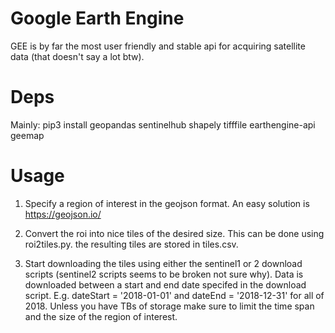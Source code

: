 # Google Earth Engine
GEE is by far the most user friendly and stable api for acquiring satellite data (that doesn't say a lot btw). 

# Deps
Mainly: pip3 install geopandas sentinelhub shapely tifffile earthengine-api geemap

# Usage

1. Specify a region of interest in the geojson format. An easy solution is https://geojson.io/

2. Convert the roi into nice tiles of the desired size. This can be done using roi2tiles.py. the resulting tiles are stored in tiles.csv.

3. Start downloading the tiles using either the sentinel1 or 2 download scripts (sentinel2 scripts seems to be broken not sure why). Data is downloaded between a start and end date specifed in the download script. E.g. dateStart = '2018-01-01' and dateEnd = '2018-12-31' for all of 2018. 
Unless you have TBs of storage make sure to limit the time span and the size of the region of interest.


